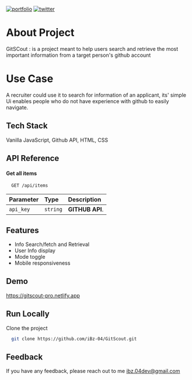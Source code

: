 [![portfolio](https://img.shields.io/badge/my_portfolio-000?style=for-the-badge&logo=ko-fi&logoColor=white)](https://ibzdev.site)
[![twitter](https://img.shields.io/badge/twitter-1DA1F2?style=for-the-badge&logo=twitter&logoColor=white)](https://twitter.com/ibrahh__ib)

# About Project 

GitSCout : is a project meant to help users search and retrieve the most important information from a target person's github account

# Use Case
 A recruiter could use it to search for information of an applicant, its' simple Ui enables people who do not have experience with github to easily navigate.

## Tech Stack

Vanilla JavaScript, Github API, HTML, CSS

## API Reference

#### Get all items

```http
  GET /api/items
```

| Parameter | Type     | Description                |
| :-------- | :------- | :------------------------- |
| `api_key` | `string` | **GITHUB API**.

## Features

- Info Search/fetch and Retrieval
- User Info display
- Mode toggle
- Mobile responsiveness

## Demo
https://gitscout-pro.netlify.app

## Run Locally

Clone the project

```bash
  git clone https://github.com/iBz-04/GitScout.git
```
## Feedback

If you have any feedback, please reach out to me ibz.04dev@gmail.com
